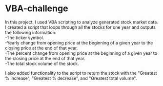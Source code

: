 # VBA-challenge
In this project, I used VBA scripting to analyze generated stock market data. I created a script that loops through all the stocks for one year and outputs the following information:  
-The ticker symbol.  
-Yearly change from opening price at the beginning of a given year to the closing price at the end of that year.  
-The percent change from opening price at the beginning of a given year to the closing price at the end of that year.  
-The total stock volume of the stock.  

I also added functionality to the script to return the stock with the "Greatest % increase", "Greatest % decrease", and "Greatest total volume". 
